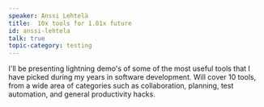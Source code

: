 ```yaml
---
speaker: Anssi Lehtelä
title:  10x tools for 1.01x future
id: anssi-lehtela
talk: true
topic-category: testing
---
```


 I'll be presenting lightning demo's of some of the most useful tools that I have picked during my years in software development. Will cover 10 tools, from a wide area of categories such as collaboration, planning, test automation, and general productivity hacks.